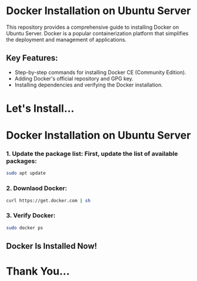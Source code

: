 # Docker Installation on Ubuntu Server

This repository provides a comprehensive guide to installing Docker on Ubuntu Server. Docker is a popular containerization platform that simplifies the deployment and management of applications.

## Key Features:
- Step-by-step commands for installing Docker CE (Community Edition).
- Adding Docker's official repository and GPG key.
- Installing dependencies and verifying the Docker installation.
# Let's Install...

# Docker Installation on Ubuntu Server

### 1. Update the package list: First, update the list of available packages:
```bash
sudo apt update
```
### 2. Downlaod Docker:
```bash
curl https://get.docker.com | sh
```
### 3. Verify Docker:
```bash
sudo docker ps
```
## Docker Is Installed Now!
# Thank You...
